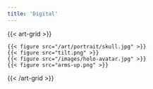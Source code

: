 ```yaml
---
title: 'Digital'
---
```


{{< art-grid >}}

    {{< figure src="/art/portrait/skull.jpg" >}}
    {{< figure src="tilt.png" >}}
    {{< figure src="/images/holo-avatar.jpg" >}}
    {{< figure src="arms-up.png" >}}

{{< /art-grid >}}
